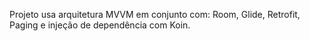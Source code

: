 Projeto usa arquitetura MVVM em conjunto com: Room, Glide, Retrofit, Paging e injeção de dependência com Koin.
